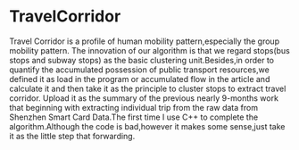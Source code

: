 # TravelCorridor
Travel Corridor is a profile of human mobility pattern,especially the group mobility pattern.
The innovation of our algorithm is that we regard stops(bus stops and subway stops) as the basic clustering unit.Besides,in order to quantify the accumulated possession of public transport resources,we defined it as load in the program or accumulated flow in the article and calculate it and then take it as the principle to cluster stops to extract travel corridor.
Upload it as the summary of the previous nearly 9-months work that beginning with extracting individual trip from the raw data from Shenzhen Smart Card Data.The first time I use C++ to complete the algorithm.Although the code is bad,however it makes some sense,just take it as the little step that forwarding.
